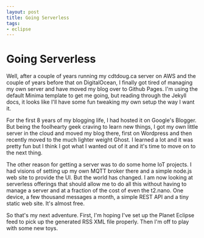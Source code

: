 ```yaml
---
layout: post
title: Going Serverless
tags:
- eclipse
---
```

# Going Serverless

Well, after a couple of years running my cdtdoug.ca server on AWS and the couple of years before that on DigitalOcean, I finally got tired of managing my own server and have moved my blog over to Github Pages. I'm using the default Minima template to get me going, but reading through the Jekyll docs, it looks like I'll have some fun tweaking my own setup the way I want it.

For the first 8 years of my blogging life, I had hosted it on Google's Blogger. But being the foolhearty geek craving to learn new things, I got my own little server in the cloud and moved my blog there, first on Wordpress and then recently moved to the much lighter weight Ghost. I learned a lot and it was pretty fun but I think I got what I wanted out of it and it's time to move on to the next thing.

The other reason for getting a server was to do some home IoT projects. I had visions of setting up my own MQTT broker there and a simple node.js web site to provide the UI. But the world has changed. I am now looking at serverless offerings that should allow me to do all this without having to manage a server and at a fraction of the cost of even the t2.nano. One device, a few thousand messages a month, a simple REST API and a tiny static web site. It's almost free.

So that's my next adventure. First, I'm hoping I've set up the Planet Eclipse feed to pick up the generated RSS XML file properly. Then I'm off to play with some new toys.